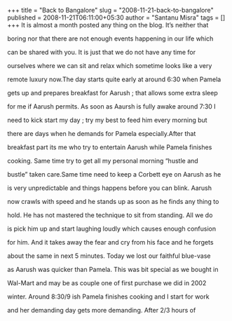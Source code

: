+++
title = "Back to Bangalore"
slug = "2008-11-21-back-to-bangalore"
published = 2008-11-21T06:11:00+05:30
author = "Santanu Misra"
tags = []
+++
It is almost a month posted any thing on the blog. It’s neither that

boring nor that there are not enough events happening in our life which

can be shared with you. It is just that we do not have any time for

ourselves where we can sit and relax which sometime looks like a very

remote luxury now.The day starts quite early at around 6:30 when Pamela

gets up and prepares breakfast for Aarush ; that allows some extra sleep

for me if Aarush permits. As soon as Aaursh is fully awake around 7:30 I

need to kick start my day ; try my best to feed him every morning but

there are days when he demands for Pamela especially.After that

breakfast part its me who try to entertain Aarush while Pamela finishes

cooking. Same time try to get all my personal morning “hustle and

bustle” taken care.Same time need to keep a Corbett eye on Aarush as he

is very unpredictable and things happens before you can blink. Aarush

now crawls with speed and he stands up as soon as he finds any thing to

hold. He has not mastered the technique to sit from standing. All we do

is pick him up and start laughing loudly which causes enough confusion

for him. And it takes away the fear and cry from his face and he forgets

about the same in next 5 minutes. Today we lost our faithful blue-vase

as Aarush was quicker than Pamela. This was bit special as we bought in

Wal-Mart and may be as couple one of first purchase we did in 2002

winter. Around 8:30/9 ish Pamela finishes cooking and I start for work

and her demanding day gets more demanding. After 2/3 hours of
